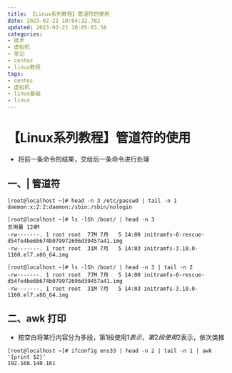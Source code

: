 ```yaml
---
title: 【Linux系列教程】管道符的使用
date: 2023-02-21 10:04:32.782
updated: 2023-02-21 10:05:03.58
categories: 
- 技术
- 虚拟机
- 笔记
- centos
- linux教程
tags: 
- centos
- 虚拟机
- linux基础
- linux
---
```


# 【Linux系列教程】管道符的使用

- 将前一条命令的结果，交给后一条命令进行处理

## 一、| 管道符

```
[root@localhost ~]# head -n 3 /etc/passwd | tail -n 1
daemon:x:2:2:daemon:/sbin:/sbin/nologin

[root@localhost ~]# ls -lSh /boot/ | head -n 3
总用量 124M
-rw-------. 1 root root  77M 7月   5 14:00 initramfs-0-rescue-d54fe4be6b674b079972696d39457a41.img
-rw-------. 1 root root  31M 7月   5 14:03 initramfs-3.10.0-1160.el7.x86_64.img

[root@localhost ~]# ls -lSh /boot/ | head -n 3 | tail -n 2
-rw-------. 1 root root  77M 7月   5 14:00 initramfs-0-rescue-d54fe4be6b674b079972696d39457a41.img
-rw-------. 1 root root  31M 7月   5 14:03 initramfs-3.10.0-1160.el7.x86_64.img
```

## 二、awk 打印

- 按空白将某行内容分为多段，第1段使用$1表示，第2段使用$2表示，依次类推

```
[root@localhost ~]# ifconfig ens33 | head -n 2 | tail -n 1 | awk '{print $2}'
192.168.140.161
```
